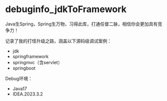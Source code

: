 # debuginfo_jdkToFramework
Java生Spring，Spring生万物，习得此库，打通任督二脉，相信你会更加具有竞争力！

记录了我的打怪升级之路，涵盖以下源码级调试案例：
- jdk
- springframework
- springmvc（含servlet）
- springboot

Debug环境：
- Java17
- IDEA.2023.3.2
